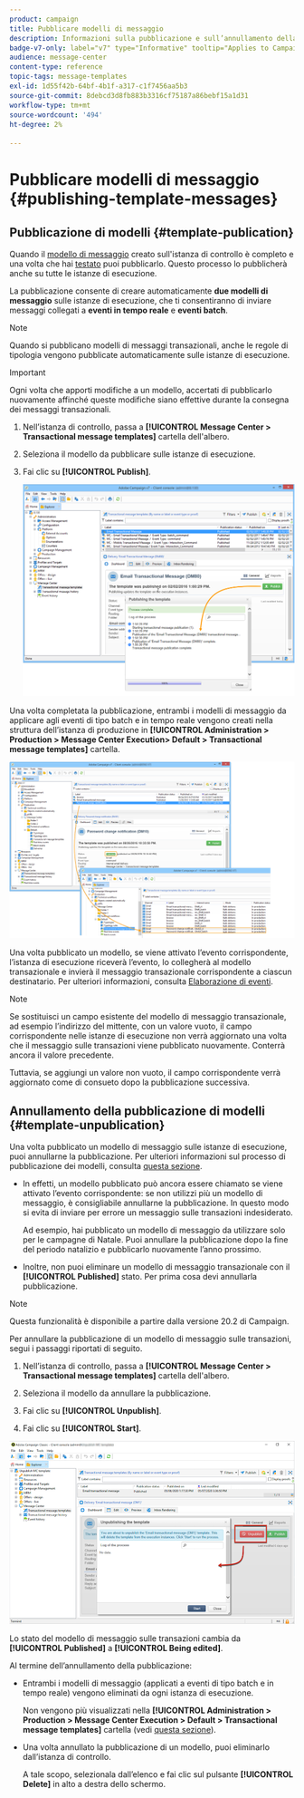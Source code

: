 ```yaml
---
product: campaign
title: Pubblicare modelli di messaggio
description: Informazioni sulla pubblicazione e sull’annullamento della pubblicazione dei modelli di messaggio transazionali in Adobe Campaign Classic
badge-v7-only: label="v7" type="Informative" tooltip="Applies to Campaign Classic v7 only"
audience: message-center
content-type: reference
topic-tags: message-templates
exl-id: 1d55f42b-64bf-4b1f-a317-c1f7456aa5b3
source-git-commit: 8debcd3d8fb883b3316cf75187a86bebf15a1d31
workflow-type: tm+mt
source-wordcount: '494'
ht-degree: 2%

---
```


# Pubblicare modelli di messaggio {#publishing-template-messages}



## Pubblicazione di modelli {#template-publication}

Quando il [modello di messaggio](../../message-center/using/creating-the-message-template.md) creato sull&#39;istanza di controllo è completo e una volta che hai [testato](../../message-center/using/testing-message-templates.md) puoi pubblicarlo. Questo processo lo pubblicherà anche su tutte le istanze di esecuzione.

La pubblicazione consente di creare automaticamente **due modelli di messaggio** sulle istanze di esecuzione, che ti consentiranno di inviare messaggi collegati a **eventi in tempo reale** e **eventi batch**.

>[!NOTE]
>
>Quando si pubblicano modelli di messaggi transazionali, anche le regole di tipologia vengono pubblicate automaticamente sulle istanze di esecuzione.

>[!IMPORTANT]
>
>Ogni volta che apporti modifiche a un modello, accertati di pubblicarlo nuovamente affinché queste modifiche siano effettive durante la consegna dei messaggi transazionali.

1. Nell’istanza di controllo, passa a **[!UICONTROL Message Center > Transactional message templates]** cartella dell&#39;albero.
1. Seleziona il modello da pubblicare sulle istanze di esecuzione.
1. Fai clic su **[!UICONTROL Publish]**.

   ![](assets/messagecenter_publish_model_008.png)

Una volta completata la pubblicazione, entrambi i modelli di messaggio da applicare agli eventi di tipo batch e in tempo reale vengono creati nella struttura dell’istanza di produzione in **[!UICONTROL Administration > Production > Message Center Execution> Default > Transactional message templates]** cartella.

![](assets/messagecenter_deployed_model_001.png)

Una volta pubblicato un modello, se viene attivato l’evento corrispondente, l’istanza di esecuzione riceverà l’evento, lo collegherà al modello transazionale e invierà il messaggio transazionale corrispondente a ciascun destinatario. Per ulteriori informazioni, consulta [Elaborazione di eventi](../../message-center/using/about-event-processing.md).

>[!NOTE]
>
>Se sostituisci un campo esistente del modello di messaggio transazionale, ad esempio l’indirizzo del mittente, con un valore vuoto, il campo corrispondente nelle istanze di esecuzione non verrà aggiornato una volta che il messaggio sulle transazioni viene pubblicato nuovamente. Conterrà ancora il valore precedente.
>
>Tuttavia, se aggiungi un valore non vuoto, il campo corrispondente verrà aggiornato come di consueto dopo la pubblicazione successiva.

## Annullamento della pubblicazione di modelli {#template-unpublication}

Una volta pubblicato un modello di messaggio sulle istanze di esecuzione, puoi annullarne la pubblicazione. Per ulteriori informazioni sul processo di pubblicazione dei modelli, consulta [questa sezione](#template-publication).

* In effetti, un modello pubblicato può ancora essere chiamato se viene attivato l’evento corrispondente: se non utilizzi più un modello di messaggio, è consigliabile annullarne la pubblicazione. In questo modo si evita di inviare per errore un messaggio sulle transazioni indesiderato.

   Ad esempio, hai pubblicato un modello di messaggio da utilizzare solo per le campagne di Natale. Puoi annullare la pubblicazione dopo la fine del periodo natalizio e pubblicarlo nuovamente l’anno prossimo.

* Inoltre, non puoi eliminare un modello di messaggio transazionale con il **[!UICONTROL Published]** stato. Per prima cosa devi annullarla pubblicazione.

>[!NOTE]
>
>Questa funzionalità è disponibile a partire dalla versione 20.2 di Campaign.

Per annullare la pubblicazione di un modello di messaggio sulle transazioni, segui i passaggi riportati di seguito.

1. Nell’istanza di controllo, passa a **[!UICONTROL Message Center > Transactional message templates]** cartella dell&#39;albero.
1. Seleziona il modello da annullare la pubblicazione.
1. Fai clic su **[!UICONTROL Unpublish]**.

   <!--1. Fill in the **[!UICONTROL Log of the process]** field.-->

1. Fai clic su **[!UICONTROL Start]**.

![](assets/message-center-unpublish.png)

Lo stato del modello di messaggio sulle transazioni cambia da **[!UICONTROL Published]** a **[!UICONTROL Being edited]**.

Al termine dell’annullamento della pubblicazione:

* Entrambi i modelli di messaggio (applicati a eventi di tipo batch e in tempo reale) vengono eliminati da ogni istanza di esecuzione.

   Non vengono più visualizzati nella **[!UICONTROL Administration > Production > Message Center Execution > Default > Transactional message templates]** cartella (vedi [questa sezione](#template-publication)).

* Una volta annullato la pubblicazione di un modello, puoi eliminarlo dall’istanza di controllo.

   A tale scopo, selezionala dall’elenco e fai clic sul pulsante **[!UICONTROL Delete]** in alto a destra dello schermo.

